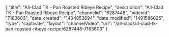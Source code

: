 {
    "title": "All-Clad TK - Pan Roasted Ribeye Recipe",
    "description": "All-Clad TK - Pan Roasted Ribeye Recipe",
    "channelid": "6287448",
    "videoid": "7163603",
    "date_created": "1404853694",
    "date_modified": "1491586025",
    "type": "captivate",
    "layout": "channelVideo",
    "url": "\/all-clad\/all-clad-tk-pan-roasted-ribeye-recipe\/6287448-7163603"
}